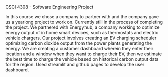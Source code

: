 CSCI 4308 - Software Engineering Project

In this course we chose a company to partner with and the company gave us a yearlong project to work on. Currently still in the process of completing the project. We partnered with Energyhub, a company working to optimize energy output of in home smart devices, such as thermostats and electric vehicle chargers. Our project involves creating an EV charging scheduler optimizing carbon dioxide output from the power plants generating the energy. We are creating a customer dashboard wherein they enter their location and a window when they want to charge their EV, then we estimate the best time to charge the vehicle based on historical carbon output data for the region. Used streamlit and github pages to develop the user dashboard. 
